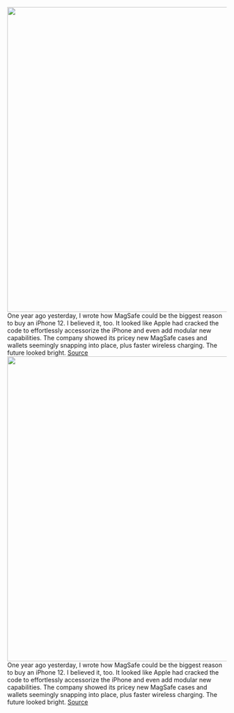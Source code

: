 <img src='https://cdn.vox-cdn.com/thumbor/4Mgu2iYAtIEdvR3Cz791ANTekJY=/0x0:2040x1360/1200x800/filters:focal(857x517:1183x843)/cdn.vox-cdn.com/uploads/chorus_image/image/70002070/dbohn_201109_4283_0003.0.0.jpg' width='700px' /><br/>
One year ago yesterday, I wrote how MagSafe could be the biggest reason to buy an iPhone 12. I believed it, too. It looked like Apple had cracked the code to effortlessly accessorize the iPhone and even add modular new capabilities. The company showed its pricey new MagSafe cases and wallets seemingly snapping into place, plus faster wireless charging. The future looked bright.
<a href='https://www.theverge.com/2021/10/15/22728967/apple-magsafe-duo-wallet-cases-charging'> Source <a/><img src='https://cdn.vox-cdn.com/thumbor/4Mgu2iYAtIEdvR3Cz791ANTekJY=/0x0:2040x1360/1200x800/filters:focal(857x517:1183x843)/cdn.vox-cdn.com/uploads/chorus_image/image/70002070/dbohn_201109_4283_0003.0.0.jpg' width='700px' /><br/>
One year ago yesterday, I wrote how MagSafe could be the biggest reason to buy an iPhone 12. I believed it, too. It looked like Apple had cracked the code to effortlessly accessorize the iPhone and even add modular new capabilities. The company showed its pricey new MagSafe cases and wallets seemingly snapping into place, plus faster wireless charging. The future looked bright.
<a href='https://www.theverge.com/2021/10/15/22728967/apple-magsafe-duo-wallet-cases-charging'> Source <a/>